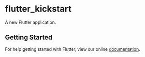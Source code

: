 # flutter_kickstart

A new Flutter application.

## Getting Started

For help getting started with Flutter, view our online
[documentation](https://flutter.io/).
